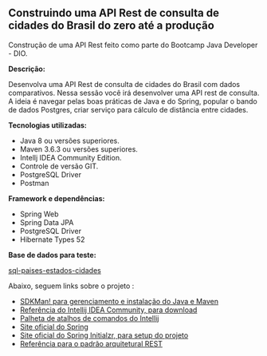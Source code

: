 ## Construindo uma API Rest de consulta de cidades do Brasil do zero até a produção



Construção de uma API Rest feito como parte do Bootcamp Java Developer - DIO.



**Descrição:**

Desenvolva uma API Rest de consulta de cidades do Brasil com dados comparativos. Nessa sessão você irá desenvolver uma API rest de consulta. A ideia é navegar pelas boas práticas de Java e do Spring, popular o bando de dados Postgres, criar serviço para cálculo de distância entre cidades.



**Tecnologias utilizadas:**

- Java 8 ou versões superiores.
- Maven 3.6.3 ou versões superiores.
- Intellj IDEA Community Edition.
- Controle de versão GIT.
- PostgreSQL Driver
- Postman



**Framework e dependências:**



- Spring Web
- Spring Data JPA
- PostgreSQL Driver
- Hibernate Types 52



**Base de dados para teste:**

[sql-paises-estados-cidades](https://github.com/chinnonsantos/sql-paises-estados-cidades)



Abaixo, seguem links sobre o projeto :

- [SDKMan! para gerenciamento e instalação do Java e Maven](https://sdkman.io/)
- [Referência do Intellij IDEA Community, para download](https://www.jetbrains.com/idea/download)
- [Palheta de atalhos de comandos do Intellij](https://resources.jetbrains.com/storage/products/intellij-idea/docs/IntelliJIDEA_ReferenceCard.pdf)
- [Site oficial do Spring](https://spring.io/)
- [Site oficial do Spring Initialzr, para setup do projeto](https://start.spring.io/)
- [Referência para o padrão arquitetural REST](https://restfulapi.net/)

